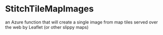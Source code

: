 # StitchTileMapImages
an Azure function that will create a single image from map tiles served over the web by Leaflet (or other slippy maps)
